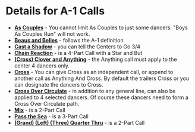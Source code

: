 

# Details for A-1 Calls

* **[As Couples](../a1/as_couples.md)** - You cannot limit As Couples to just some dancers: "Boys As Couples Run" will not work.
* **[Beaus and Belles](../a1/belles_and_beaus.md)** - follows the A-1 definition
* **[Cast a Shadow](../a1/cast_a_shadow.md)** - you can tell the Centers to Go 3/4
* **[Chain Reaction](../a1/cast_a_shadow.md)** - is a 4-Part Call with a Star and But
* **[(Cross) Clover and Anything](../a1/clover_and_anything.md)** - 
the Anything call must apply to the center 4 dancers only.
* **[Cross](../a1/anything_and_cross.md)** -
You can give Cross as an independent call, or
append to another call as Anything And Cross.
By default the trailers Cross or you can designate the dancers to Cross.
* **[Cross Over Circulate](../a1/cross_over_circulate.md)** -
in addition to any general line, can also be applied to 4 selected dancers. 
Of course these dancers need to form a Cross Over Circulate path.
* **[Mix](../a1/mix.md)** - is a 2-Part Call
* **[Pass the Sea](../a1/pass_the_sea.md)** - is a 3-Part Call
* **[(Grand) (Left) (Three) Quarter Thru](../a1/quarter_thru.md)** -
is a 2-Part Call